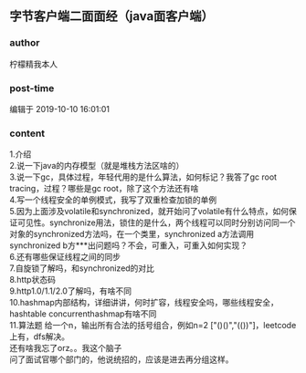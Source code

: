 ## 字节客户端二面面经（java面客户端）
### author 
柠檬精我本人
### post-time 

编辑于  2019-10-10 16:01:01
### content 
<div class="post-topic-des nc-post-content">
 <div>
  1.介绍
 </div>
 <div>
  2.说一下java的内存模型（就是堆栈方法区啥的）
 </div>
 <div>
  3.说一下gc，具体过程，年轻代用的是什么算法，如何标记？我答了gc root tracing，过程？哪些是gc root，除了这个方法还有啥
 </div>
 <div>
  4.写一个线程安全的单例模式，我写了双重检查加锁的单例
 </div>
 <div>
  5.因为上面涉及volatile和synchronized，就开始问了volatile有什么特点，如何保证可见性。synchronize用法，锁住的是什么，两个线程可以同时分别访问同一个对象的synchronized方法吗，在一个类里，synchronized a方法调用synchronized b方***出问题吗？不会，可重入，可重入如何实现？
 </div>
 <div>
  6.还有哪些保证线程之间的同步
 </div>
 <div>
  7.自旋锁了解吗，和synchronized的对比
 </div>
 <div>
  8.http状态码
 </div>
 <div>
  9.http1.0/1.1/2.0了解吗，有啥不同
 </div>
 <div>
  10.hashmap内部结构，详细讲讲，何时扩容，线程安全吗，哪些线程安全，hashtable concurrenthashmap有啥不同
 </div>
 <div>
  11.算法题 给一个n，输出所有合法的括号组合，例如n=2 ["()()","(())"]，leetcode上有，dfs解决。
 </div>
 <div>
  还有啥我忘了orz。。我这个脑子
 </div>
 <div>
  问了面试官哪个部门的，他说统招的，应该是进去再分组这样。
 </div>
</div>
